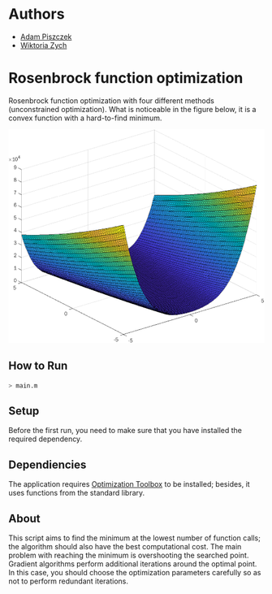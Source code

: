 # Authors
- [Adam Piszczek](https://github.com/Adam1904)
- [Wiktoria Zych](https://github.com/polarrev)

# Rosenbrock function optimization
Rosenbrock function optimization with four different methods (unconstrained optimization). What is noticeable in the figure below, it is a convex function with a hard-to-find minimum.

<p align="center">
  <img width="561" height="421" src="https://github.com/Adam1904/rosenbrock-function-optimization/blob/main/Rosenbrockfunction.png">
</p>

## How to Run

```sh
> main.m
```
## Setup

Before the first run, you need to make sure that you have installed the required dependency.

## Dependiencies 
The application requires [Optimization Toolbox](https://www.mathworks.com/products/optimization.html) to be installed; besides, it uses functions from the standard library.

## About
This script aims to find the minimum at the lowest number of function calls; the algorithm should also have the best computational cost. The main problem with reaching the minimum is overshooting the searched point. Gradient algorithms perform additional iterations around the optimal point. In this case, you should choose the optimization parameters carefully so as not to perform redundant iterations.
